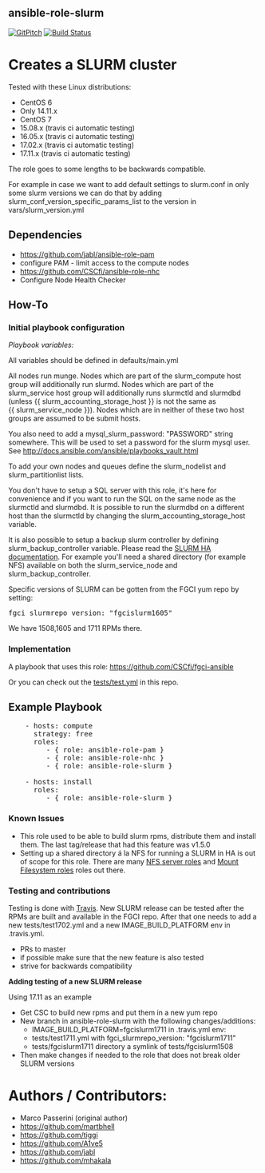 ansible-role-slurm
------------------
[![GitPitch](https://gitpitch.com/assets/badge.svg)](https://gitpitch.com/CSCfi/ansible-role-slurm/master) 
[![Build Status](https://travis-ci.org/CSCfi/ansible-role-slurm.svg?branch=master)](https://travis-ci.org/CSCfi/ansible-role-slurm)

# Creates a SLURM cluster

Tested with these Linux distributions:
 - CentOS 6
  - Only 14.11.x
 - CentOS 7
  - 15.08.x (travis ci automatic testing)
  - 16.05.x (travis ci automatic testing)
  - 17.02.x (travis ci automatic testing)
  - 17.11.x (travis ci automatic testing)

The role goes to some lengths to be backwards compatible.

For example in case we want to add default settings to slurm.conf in only some slurm versions we can do that by adding slurm_conf_version_specific_params_list to the version in vars/slurm\_version.yml

## Dependencies

 - https://github.com/jabl/ansible-role-pam
  - configure PAM - limit access to the compute nodes
 - https://github.com/CSCfi/ansible-role-nhc
  - Configure Node Health Checker

## How-To

### Initial playbook configuration

*Playbook variables:*

All variables should be defined in defaults/main.yml

All nodes run munge. Nodes which are part of the slurm\_compute host
group will additionally run slurmd. Nodes which are part of the
slurm\_service host group will additionally runs slurmctld and
slurmdbd (unless {{ slurm_accounting_storage_host }} is not the same as {{ slurm_service_node }}). Nodes which are in neither of these two host groups are 
assumed to be submit hosts.

You also need to add a mysql\_slurm_password: "PASSWORD" string
somewhere. This will be used to set a password for the slurm mysql
user. See http://docs.ansible.com/ansible/playbooks_vault.html

To add your own nodes and queues define the slurm_nodelist and slurm_partitionlist lists.

You don't have to setup a SQL server with this role, it's here for convenience and if you want to run the SQL on the same node as the slurmctld and slurmdbd.
It is possible to run the slurmdbd on a different host than the slurmctld by changing the slurm_accounting_storage_host variable.

It is also possible to setup a backup slurm controller by defining slurm_backup_controller variable. Please read the [SLURM HA documentation](https://slurm.schedmd.com/quickstart_admin.html#HA). For example you'll need a shared directory (for example NFS) available on both the slurm_service_node and slurm_backup_controller.

Specific versions of SLURM can be gotten from the FGCI yum repo by setting:
<pre>
fgci_slurmrepo_version: "fgcislurm1605"
</pre>

We have 1508,1605 and 1711 RPMs there.

### Implementation

A playbook that uses this role: https://github.com/CSCfi/fgci-ansible

Or you can check out the [tests/test.yml](tests/test.yml) in this repo.

Example Playbook
----------------

<pre>
    - hosts: compute
      strategy: free
      roles:
         - { role: ansible-role-pam }
         - { role: ansible-role-nhc }
         - { role: ansible-role-slurm }

    - hosts: install
      roles:
         - { role: ansible-role-slurm }
</pre>

### Known Issues

 - This role used to be able to build slurm rpms, distribute them and install them. The last tag/release that had this feature was v1.5.0
 - Setting up a shared directory á la NFS for running a SLURM in HA is out of scope for this role. There are many [NFS server roles](https://github.com/CSCfi/ansible-role-nfs) and [Mount Filesystem roles](https://github.com/CSCfi/ansible-role-nfs_mount) roles out there.

### Testing and contributions

Testing is done with [Travis](.travis.yml). New SLURM release can be tested after the RPMs are built and available in the FGCI repo. After that one needs to add a new tests/test1702.yml and a new IMAGE_BUILD_PLATFORM env in .travis.yml.

 - PRs to master
 - if possible make sure that the new feature is also tested
 - strive for backwards compatibility

**Adding testing of a new SLURM release**

Using 17.11 as an example

 - Get CSC to build new rpms and put them in a new yum repo
 - New branch in ansible-role-slurm with the following changes/additions:
   - IMAGE_BUILD_PLATFORM=fgcislurm1711 in .travis.yml env:
   - tests/test1711.yml with fgci_slurmrepo_version: "fgcislurm1711"
   - tests/fgcislurm1711 directory a symlink of tests/fgcislurm1508
 - Then make changes if needed to the role that does not break older SLURM versions

# Authors / Contributors:

 - Marco Passerini (original author)
 - https://github.com/martbhell
 - https://github.com/tiggi
 - https://github.com/A1ve5
 - https://github.com/jabl
 - https://github.com/mhakala
